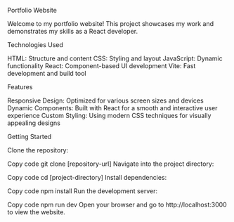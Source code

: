 Portfolio Website

Welcome to my portfolio website! This project showcases my work and demonstrates my skills as a React developer.

Technologies Used

HTML: Structure and content
CSS: Styling and layout
JavaScript: Dynamic functionality
React: Component-based UI development
Vite: Fast development and build tool

Features

Responsive Design: Optimized for various screen sizes and devices
Dynamic Components: Built with React for a smooth and interactive user experience
Custom Styling: Using modern CSS techniques for visually appealing designs

Getting Started

Clone the repository:

Copy code
git clone [repository-url]
Navigate into the project directory:

Copy code
cd [project-directory]
Install dependencies:

Copy code
npm install
Run the development server:

Copy code
npm run dev
Open your browser and go to http://localhost:3000 to view the website.
